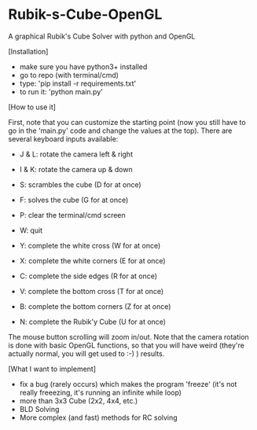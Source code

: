 # Rubik-s-Cube-OpenGL
A graphical Rubik's Cube Solver with python and OpenGL

[Installation]

  - make sure you have python3+ installed
  - go to repo (with terminal/cmd)
  - type: 'pip install -r requirements.txt'
  - to run it: 'python main.py'


[How to use it]

First, note that you can customize the starting point
(now you still have to go in the 'main.py' code and change the values at the top).
There are several keyboard inputs available:
  - J & L: rotate the camera left & right
  - I & K: rotate the camera up & down
  - S: scrambles the cube (D for at once)
  - F: solves the cube (G for at once)
  - P: clear the terminal/cmd screen
  - W: quit

  - Y: complete the white cross (W for at once)
  - X: complete the white corners (E for at once)
  - C: complete the side edges (R for at once)
  - V: complete the bottom cross (T for at once)
  - B: complete the bottom corners (Z for at once)
  - N: complete the Rubik'y Cube (U for at once)

The mouse button scrolling will zoom in/out.
Note that the camera rotation is done with basic OpenGL functions, so that you will have weird (they're actually normal, you will get used to :-) ) results.


[What I want to implement]

  - fix a bug (rarely occurs) which makes the program 'freeze' (it's not really freeezing, it's running an infinite while loop)
  - more than 3x3 Cube (2x2, 4x4, etc.)
  - BLD Solving
  - More complex (and fast) methods for RC solving
